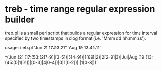 # treb - time range regular expression builder

treb.pl is a small perl script that builds a regular expression for time interval specified by two timestamps in clog format (i.e. 'Mmm dd hh:mm:ss').

usage: treb.pl 'Jun 21 17:53:27' 'Aug 19 13:45:11'

^(Jun (21 (17:(53:(2[7-9]|[3-5])|5[4-9])|1[89]|2)|2[2-9]|3)|Jul|Aug (19 (13:(45:(0|1[01])|[0-3]|4[0-4])|0|1[0-2])| |1[0-8]))
